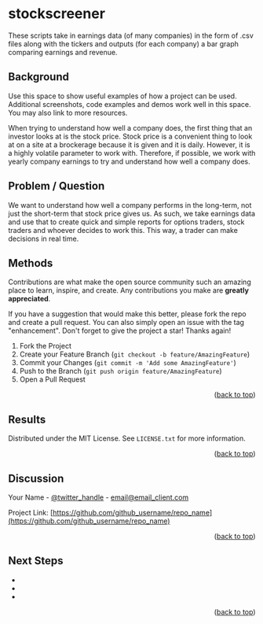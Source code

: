 # stockscreener

These scripts take in earnings data (of many companies) in the form of .csv files along with the tickers and outputs (for each company) a bar graph comparing earnings and revenue. 

<!-- USAGE EXAMPLES -->
## Background

Use this space to show useful examples of how a project can be used. Additional screenshots, code examples and demos work well in this space. You may also link to more resources.

When trying to understand how well a company does, the first thing that an investor looks at is the stock price. Stock price is a convenient thing to look at on a site at a brockerage because it is given and it is daily. However, it is a highly volatile parameter to work with. Therefore, if possible, we work with yearly company earnings to try and understand how well a company does. 


<!-- ROADMAP -->
## Problem / Question

We want to understand how well a company performs in the long-term, not just the short-term that stock price gives us. As such, we take earnings data and use that to create quick and simple reports for options traders, stock traders and whoever decides to work this. This way, a trader can make decisions in real time. 


<!-- CONTRIBUTING -->
## Methods

Contributions are what make the open source community such an amazing place to learn, inspire, and create. Any contributions you make are **greatly appreciated**.

If you have a suggestion that would make this better, please fork the repo and create a pull request. You can also simply open an issue with the tag "enhancement".
Don't forget to give the project a star! Thanks again!

1. Fork the Project
2. Create your Feature Branch (`git checkout -b feature/AmazingFeature`)
3. Commit your Changes (`git commit -m 'Add some AmazingFeature'`)
4. Push to the Branch (`git push origin feature/AmazingFeature`)
5. Open a Pull Request

<p align="right">(<a href="#readme-top">back to top</a>)</p>



<!-- LICENSE -->
## Results

Distributed under the MIT License. See `LICENSE.txt` for more information.

<p align="right">(<a href="#readme-top">back to top</a>)</p>



<!-- CONTACT -->
## Discussion

Your Name - [@twitter_handle](https://twitter.com/twitter_handle) - email@email_client.com

Project Link: [https://github.com/github_username/repo_name](https://github.com/github_username/repo_name)

<p align="right">(<a href="#readme-top">back to top</a>)</p>



<!-- ACKNOWLEDGMENTS -->
## Next Steps

* []()
* []()
* []()

<p align="right">(<a href="#readme-top">back to top</a>)</p>

